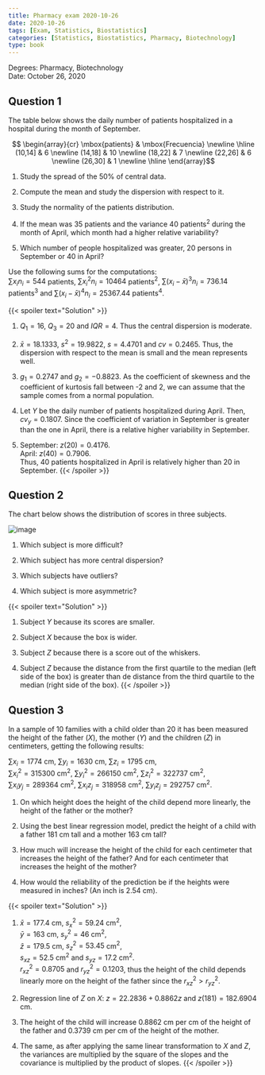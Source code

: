 ```yaml
---
title: Pharmacy exam 2020-10-26
date: 2020-10-26
tags: [Exam, Statistics, Biostatistics]
categories: [Statistics, Biostatistics, Pharmacy, Biotechnology]
type: book
---
```


Degrees: Pharmacy, Biotechnology  
Date: October 26, 2020

## Question 1

The table below shows the daily number of patients hospitalized in a hospital during the month of September.

$$
\begin{array}{cr}
\mbox{patients} & \mbox{Frecuencia} \newline
\hline
(10,14] & 6 \newline
(14,18] & 10 \newline
(18,22] & 7 \newline
(22,26] & 6 \newline
(26,30] & 1 \newline
\hline
\end{array}$$

1. Study the spread of the 50% of central data.

2. Compute the mean and study the dispersion with respect to it.

3. Study the normality of the patients distribution.

4. If the mean was 35 patients and the variance 40 patients$^2$ during the month of April, which month had a higher relative variability?

5. Which number of people hospitalized was greater, 20 persons in September or 40 in April?

Use the following sums for the computations:  
$\sum x_in_i=544$ patients, $\sum x_i^2n_i=10464$ patients$^2$, $\sum (x_i-\bar x)^3n_i=736.14$ patients$^3$ and $\sum (x_i-\bar x)^4n_i = 25367.44$ patients$^4$.

{{< spoiler text="Solution" >}}
1. $Q_1=16$, $Q_3=20$ and $IQR=4$. Thus the central dispersion is moderate.

2. $\bar x=18.1333$, $s^2=19.9822$, $s=4.4701$ and $cv=0.2465$. Thus, the dispersion with respect to the mean is small and the mean represents well.

3. $g_1=0.2747$ and $g_2=-0.8823$. As the coefficient of skewness and the coefficient of kurtosis fall between -2 and 2, we can assume that the sample comes from a normal population.

4. Let $Y$ be the daily number of patients hospitalized during April. Then, $cv_y=0.1807$. Since the coefficient of variation in September is greater than the one in April, there is a relative higher variability in September.

5. September: $z(20)=0.4176$.  
April: $z(40)=0.7906$.  
Thus, 40 patients hospitalized in April is relatively higher than 20 in September.
{{< /spoiler >}}

## Question 2
The chart below shows the distribution of scores in three subjects.

![image](../img/des-gen-14-box-plot-scores.svg)

1. Which subject is more difficult?

2. Which subject has more central dispersion?

3. Which subjects have outliers?

4. Which subject is more asymmetric?

{{< spoiler text="Solution" >}}
1. Subject $Y$ because its scores are smaller.

2. Subject $X$ because the box is wider.

3. Subject $Z$ because there is a score out of the whiskers.

4. Subject $Z$ because the distance from the first quartile to the median (left side of the box) is greater than de distance from the third quartile to the median (right side of the box).
{{< /spoiler >}}

## Question 3

In a sample of 10 families with a child older than 20 it has been measured the height of the father ($X$), the mother ($Y$) and the
children ($Z$) in centimeters, getting the following results:

$\sum x_i=1774$ cm, $\sum y_i=1630$ cm, $\sum z_i=1795$ cm,  
$\sum x_i^2=315300$ cm$^2$, $\sum y_i^2=266150$ cm$^2$, $\sum z_i^2=322737$ cm$^2$,  
$\sum x_iy_j=289364$ cm$^2$, $\sum x_iz_j=318958$ cm$^2$, $\sum y_iz_j=292757$ cm$^2$.

1. On which height does the height of the child depend more linearly, the height of the father or the mother?

2. Using the best linear regression model, predict the height of a child with a father 181 cm tall and a mother 163 cm tall?

3. How much will increase the height of the child for each centimeter that increases the height of the father? And for each centimeter that increases the height of the mother?

4. How would the reliability of the prediction be if the heights were measured in inches? (An inch is 2.54 cm).

{{< spoiler text="Solution" >}}
1. $\bar x=177.4$ cm, $s_x^2=59.24$ cm$^2$,  
$\bar y=163$ cm, $s_y^2=46$ cm$^2$,  
$\bar z=179.5$ cm, $s_z^2=53.45$ cm$^2$,  
$s_{xz}=52.5$ cm$^2$ and $s_{yz}=17.2$ cm$^2$.  
$r^2_{xz}=0.8705$ and $r^2_{yz}=0.1203$, thus the height of the child depends linearly more on the height of the father since the $r^2_{xz}>r^2_{yz}$.

1. Regression line of $Z$ on $X$: $z=22.2836 + 0.8862z$ and $z(181)=182.6904$ cm.

2. The height of the child will increase $0.8862$ cm per cm of the height of the father and $0.3739$ cm per cm of the height of the mother.

3. The same, as after applying the same linear transformation to $X$ and $Z$, the variances are multiplied by the square of the slopes and the covariance is multiplied by the product of slopes.
{{< /spoiler >}}
